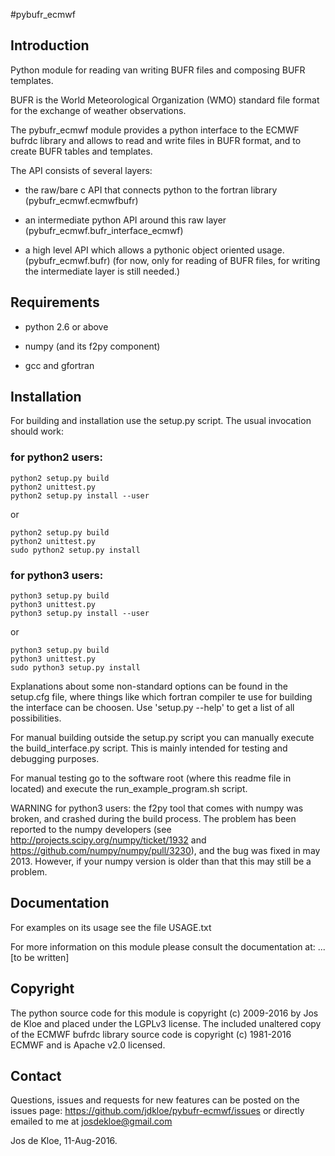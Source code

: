 #pybufr_ecmwf

## Introduction

Python module for reading van writing BUFR files and composing BUFR templates.

BUFR is the World Meteorological Organization (WMO) standard
file format for the exchange of weather observations.

The pybufr_ecmwf module provides a python interface to the ECMWF bufrdc
library and allows to read and write files in 
BUFR format, and to create BUFR tables and templates.

The API consists of several layers:
* the raw/bare c API that connects python to the fortran library
  (pybufr_ecmwf.ecmwfbufr)

* an intermediate python API around this raw layer
  (pybufr_ecmwf.bufr_interface_ecmwf)
  
* a high level API which allows a pythonic object 
 oriented usage. (pybufr_ecmwf.bufr)
 (for now, only for reading of BUFR files,
  for writing the intermediate layer is still needed.)

## Requirements

* python 2.6 or above

* numpy (and its f2py component)

* gcc and gfortran

## Installation

For building and installation use the setup.py script.
The usual invocation should work:

### for python2 users:
```
python2 setup.py build
python2 unittest.py
python2 setup.py install --user
```
or
```
python2 setup.py build
python2 unittest.py
sudo python2 setup.py install
```
### for python3 users:
```
python3 setup.py build
python3 unittest.py
python3 setup.py install --user
```
or
```
python3 setup.py build
python3 unittest.py
sudo python3 setup.py install
```

Explanations about some non-standard options can be found in
the setup.cfg file, where things like which fortran compiler te use for
building the interface can be choosen.
Use 'setup.py --help' to get a list of all possibilities.

For manual building outside the setup.py script you can manually execute 
the build_interface.py script. This is mainly intended for testing
and debugging purposes.

For manual testing go to the software root (where this readme file in located)
and execute the run_example_program.sh script.

WARNING for python3 users:
the f2py tool that comes with numpy was broken, and crashed during 
the build process.
The problem has been reported to the numpy developers (see
http://projects.scipy.org/numpy/ticket/1932 and
https://github.com/numpy/numpy/pull/3230), and the bug was fixed
in may 2013. However, if your numpy version is older than that this 
may still be a problem.

## Documentation

For examples on its usage see the file USAGE.txt

For more information on this module please consult the documentation at:
... [to be written]

## Copyright

The python source code for this module
is copyright (c) 2009-2016 by Jos de Kloe
and placed under the LGPLv3 license.
The included unaltered copy of the ECMWF bufrdc library source code
is copyright (c) 1981-2016 ECMWF and is Apache v2.0 licensed.

## Contact

Questions, issues and requests for new features can be posted
on the issues page: https://github.com/jdkloe/pybufr-ecmwf/issues
or directly emailed to me at josdekloe@gmail.com

Jos de Kloe, 11-Aug-2016.

